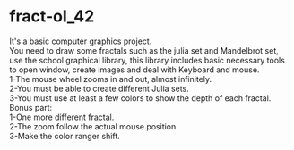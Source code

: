 # fract-ol_42  
It's a basic computer graphics project.  
You need to draw some fractals such as the julia set and Mandelbrot set, use the school graphical library, this library includes basic necessary tools to open window, create images and deal with Keyboard and mouse.  
1-The mouse wheel zooms in and out, almost infinitely.  
2-You must be able to create different Julia sets.  
3-You must use at least a few colors to show the depth of each fractal.  
Bonus part:  
1-One more different fractal.  
2-The zoom follow the actual mouse position.  
3-Make the color ranger shift.  